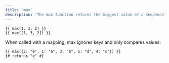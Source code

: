 ```yaml
---
title: 'max'
description: 'The max function returns the biggest value of a sequence or a set of values.'
---
```


```canvas {% process=false %}
{{ max(1, 3, 2) }}
{{ max([1, 3, 2]) }}
```

When called with a mapping, max ignores keys and only compares values:

```canvas {% process=false %}
{{ max({2: "e", 1: "a", 3: "b", 5: "d", 4: "c"}) }}
{# returns "e" #}
```
